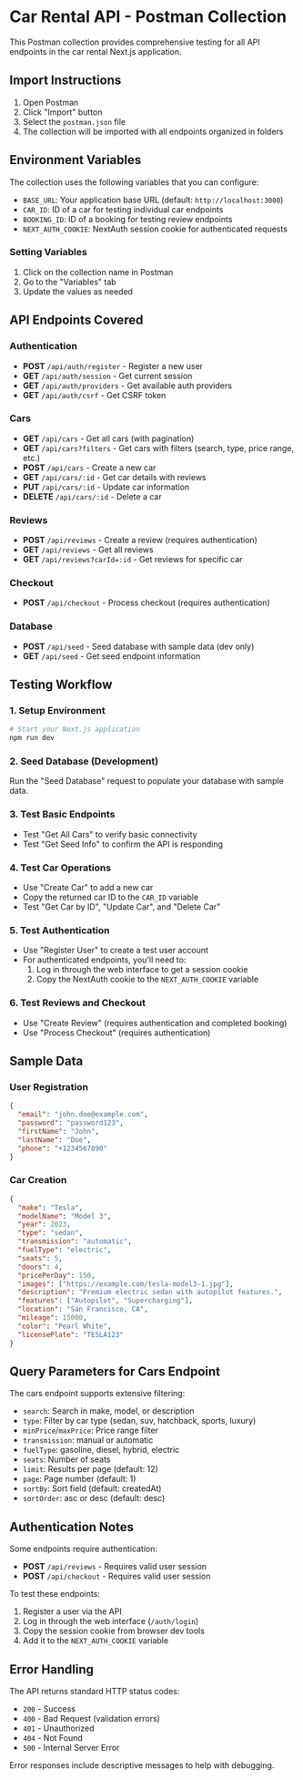 # Car Rental API - Postman Collection

This Postman collection provides comprehensive testing for all API endpoints in the car rental Next.js application.

## Import Instructions

1. Open Postman
2. Click "Import" button
3. Select the `postman.json` file
4. The collection will be imported with all endpoints organized in folders

## Environment Variables

The collection uses the following variables that you can configure:

- `BASE_URL`: Your application base URL (default: `http://localhost:3000`)
- `CAR_ID`: ID of a car for testing individual car endpoints
- `BOOKING_ID`: ID of a booking for testing review endpoints
- `NEXT_AUTH_COOKIE`: NextAuth session cookie for authenticated requests

### Setting Variables

1. Click on the collection name in Postman
2. Go to the "Variables" tab
3. Update the values as needed

## API Endpoints Covered

### Authentication

- **POST** `/api/auth/register` - Register a new user
- **GET** `/api/auth/session` - Get current session
- **GET** `/api/auth/providers` - Get available auth providers
- **GET** `/api/auth/csrf` - Get CSRF token

### Cars

- **GET** `/api/cars` - Get all cars (with pagination)
- **GET** `/api/cars?filters` - Get cars with filters (search, type, price range, etc.)
- **POST** `/api/cars` - Create a new car
- **GET** `/api/cars/:id` - Get car details with reviews
- **PUT** `/api/cars/:id` - Update car information
- **DELETE** `/api/cars/:id` - Delete a car

### Reviews

- **POST** `/api/reviews` - Create a review (requires authentication)
- **GET** `/api/reviews` - Get all reviews
- **GET** `/api/reviews?carId=:id` - Get reviews for specific car

### Checkout

- **POST** `/api/checkout` - Process checkout (requires authentication)

### Database

- **POST** `/api/seed` - Seed database with sample data (dev only)
- **GET** `/api/seed` - Get seed endpoint information

## Testing Workflow

### 1. Setup Environment

```bash
# Start your Next.js application
npm run dev
```

### 2. Seed Database (Development)

Run the "Seed Database" request to populate your database with sample data.

### 3. Test Basic Endpoints

- Test "Get All Cars" to verify basic connectivity
- Test "Get Seed Info" to confirm the API is responding

### 4. Test Car Operations

- Use "Create Car" to add a new car
- Copy the returned car ID to the `CAR_ID` variable
- Test "Get Car by ID", "Update Car", and "Delete Car"

### 5. Test Authentication

- Use "Register User" to create a test user account
- For authenticated endpoints, you'll need to:
  1. Log in through the web interface to get a session cookie
  2. Copy the NextAuth cookie to the `NEXT_AUTH_COOKIE` variable

### 6. Test Reviews and Checkout

- Use "Create Review" (requires authentication and completed booking)
- Use "Process Checkout" (requires authentication)

## Sample Data

### User Registration

```json
{
  "email": "john.doe@example.com",
  "password": "password123",
  "firstName": "John",
  "lastName": "Doe",
  "phone": "+1234567890"
}
```

### Car Creation

```json
{
  "make": "Tesla",
  "modelName": "Model 3",
  "year": 2023,
  "type": "sedan",
  "transmission": "automatic",
  "fuelType": "electric",
  "seats": 5,
  "doors": 4,
  "pricePerDay": 150,
  "images": ["https://example.com/tesla-model3-1.jpg"],
  "description": "Premium electric sedan with autopilot features.",
  "features": ["Autopilot", "Supercharging"],
  "location": "San Francisco, CA",
  "mileage": 15000,
  "color": "Pearl White",
  "licensePlate": "TESLA123"
}
```

## Query Parameters for Cars Endpoint

The cars endpoint supports extensive filtering:

- `search`: Search in make, model, or description
- `type`: Filter by car type (sedan, suv, hatchback, sports, luxury)
- `minPrice`/`maxPrice`: Price range filter
- `transmission`: manual or automatic
- `fuelType`: gasoline, diesel, hybrid, electric
- `seats`: Number of seats
- `limit`: Results per page (default: 12)
- `page`: Page number (default: 1)
- `sortBy`: Sort field (default: createdAt)
- `sortOrder`: asc or desc (default: desc)

## Authentication Notes

Some endpoints require authentication:

- **POST** `/api/reviews` - Requires valid user session
- **POST** `/api/checkout` - Requires valid user session

To test these endpoints:

1. Register a user via the API
2. Log in through the web interface (`/auth/login`)
3. Copy the session cookie from browser dev tools
4. Add it to the `NEXT_AUTH_COOKIE` variable

## Error Handling

The API returns standard HTTP status codes:

- `200` - Success
- `400` - Bad Request (validation errors)
- `401` - Unauthorized
- `404` - Not Found
- `500` - Internal Server Error

Error responses include descriptive messages to help with debugging.
